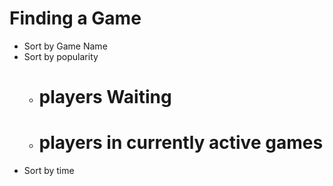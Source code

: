 
# Finding a Game
  - Sort by Game Name
  - Sort by popularity
    - # players Waiting
    - # players in currently active games
  - Sort by time
